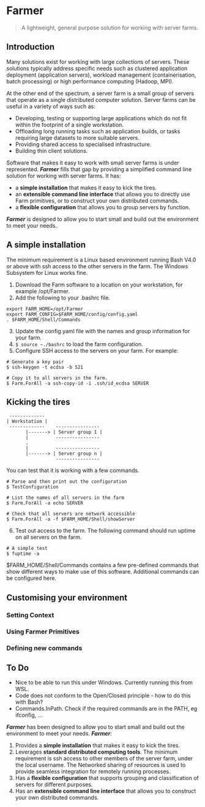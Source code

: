 # Farmer
> A lightweight, general purpose solution for working with server farms.

## Introduction
Many solutions exist for working with large collections of servers.  These solutions typically address specific needs such as clustered application deployment (application servers), workload management (containerisation, batch processing) or high performance computing (Hadoop, MPI).  

At the other end of the spectrum, a server farm is a small group of servers that operate as a single distributed computer solution.  Server farms can be useful in a variety of ways such as:  
* Developing, testing or supporting large applications which do not fit within the footprint of a single workstation.
* Offloading long running tasks such as application builds, or tasks requiring large datasets to more suitable servers.
* Providing shared access to specialised infrastructure.
* Building thin client solutions.

Software that makes it easy to work with small server farms is under represented.  ***Farmer*** fills that gap by providing a simplified command line solution for working with server farms.  It has:
* a **simple installation** that makes it easy to kick the tires.
* an **extensible command line interface** that allows you to directly use Farm primitives, or to construct your own distributed commands.
* a **flexible configuration** that allows you to group servers by function.

***Farmer*** is designed to allow you to start small and build out the environment to meet your needs.

## A simple installation
The minimum requirement is a Linux based environment running Bash V4.0 or above with ssh access to the other servers in the farm.  The Windows Subsystem for Linux works fine.

1. Download the Farm software to a location on your workstation, for example /opt/Farmer.
2. Add the following to your .bashrc file.
```
export FARM_HOME=/opt/Farmer
export FARM_CONFIG=$FARM_HOME/config/config.yaml
. $FARM_HOME/Shell/Commands
```
3. Update the config.yaml file with the names and group information for your farm.
4. ```$ source ~./bashrc``` to load the farm configuration.
5. Configure SSH access to the servers on your farm.  For example:
```
# Generate a key pair
$ ssh-keygen -t ecdsa -b 521

# Copy it to all servers in the farm.  
$ Farm.ForAll -a ssh-copy-id -i .ssh/id_ecdsa SERVER
```

## Kicking the tires
```
 -------------
| Workstation | 
 -------------    ----------------
       |-------> | Server group 1 |
       |          ----------------
       .
       |          ----------------
       |-------> | Server group n |
                  ----------------
```

You can test that it is working with a few commands.  
```
# Parse and then print out the configuration
$ TestConfiguration

# List the names of all servers in the farm
$ Farm.ForAll -a echo SERVER

# Check that all servers are network accessible
$ Farm.ForAll -a -f $FARM_HOME/Shell/showServer
```

6. Test out access to the farm.  The following command should run uptime on all servers on the farm.
```
# A simple test
$ fuptime -a
```

$FARM_HOME/Shell/Commands contains a few pre-defined commands that show different ways to make use of this software.  Additional commands can be configured here.

## Customising your environment

### Setting Context
### Using Farmer Primitives
### Defining new commands

## To Do
* Nice to be able to run this under Windows.  Currently running this from WSL.
* Code does not conform to the Open/Closed principle - how to do this with Bash?
* Commands.InPath.  Check if the required commands are in the PATH, eg ifconfig, ...

***Farmer*** has been designed to allow you to start small and build out the environment to meet your needs.  ***Farmer***:  

1. Provides a **simple installation** that makes it easy to kick the tires.  
2. Leverages **standard distributed computing tools**.  The minimum requirement is ssh access to other members of the server farm, under the local username.  The Networked sharing of resources is used to provide seamless integration for remotely running processes.
3. Has a **flexible configuration** that supports grouping and classification of servers for different purposes.
4. Has an **extensible command line interface** that allows you to construct your own distributed commands.

